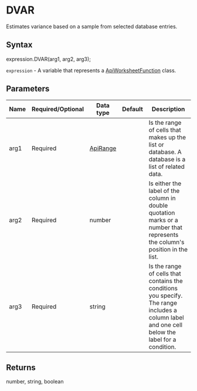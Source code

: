 # DVAR

Estimates variance based on a sample from selected database entries.

## Syntax

expression.DVAR(arg1, arg2, arg3);

`expression` - A variable that represents a [ApiWorksheetFunction](../ApiWorksheetFunction.md) class.

## Parameters

| **Name** | **Required/Optional** | **Data type** | **Default** | **Description** |
| ------------- | ------------- | ------------- | ------------- | ------------- |
| arg1 | Required | [ApiRange](../../ApiRange/ApiRange.md) |  | Is the range of cells that makes up the list or database. A database is a list of related data. |
| arg2 | Required | number |  | Is either the label of the column in double quotation marks or a number that represents the column's position in the list. |
| arg3 | Required | string |  | Is the range of cells that contains the conditions you specify. The range includes a column label and one cell below the label for a condition. |

## Returns

number, string, boolean